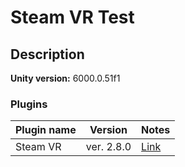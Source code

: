 # Steam VR Test

## Description

**Unity version:** 6000.0.51f1

### Plugins

| Plugin name            | Version      | Notes                                                                                                                |
|------------------------|--------------|----------------------------------------------------------------------------------------------------------------------|
| Steam VR               | ver. 2.8.0   | [Link](https://assetstore.unity.com/packages/tools/integration/steamvr-plugin-32647)                                 |